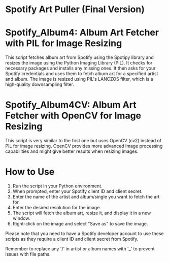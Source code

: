 # Spotify Art Puller (Final Version)

# Spotify_Album4: Album Art Fetcher with PIL for Image Resizing

This script fetches album art from Spotify using the Spotipy library and resizes the image using the Python Imaging Library (PIL). It checks for necessary packages and installs any missing ones. 
It then asks for your Spotify credentials and uses them to fetch album art for a specified artist and album. The image is resized using PIL's LANCZOS filter, which is a high-quality downsampling filter.

# Spotify_Album4CV: Album Art Fetcher with OpenCV for Image Resizing

This script is very similar to the first one but uses OpenCV (cv2) instead of PIL for image resizing. OpenCV provides more advanced image processing capabilities and might give better results when resizing images.

# How to Use

1. Run the script in your Python environment.
2. When prompted, enter your Spotify client ID and client secret.
3. Enter the name of the artist and album/single you want to fetch the art for.
4. Enter the desired resolution for the image.
5. The script will fetch the album art, resize it, and display it in a new window.
6. Right-click on the image and select "Save as" to save the image.

Please note that you need to have a Spotify developer account to use these scripts as they require a client ID and client secret from Spotify.

Remember to replace any '/' in artist or album names with '_' to prevent issues with file paths.

